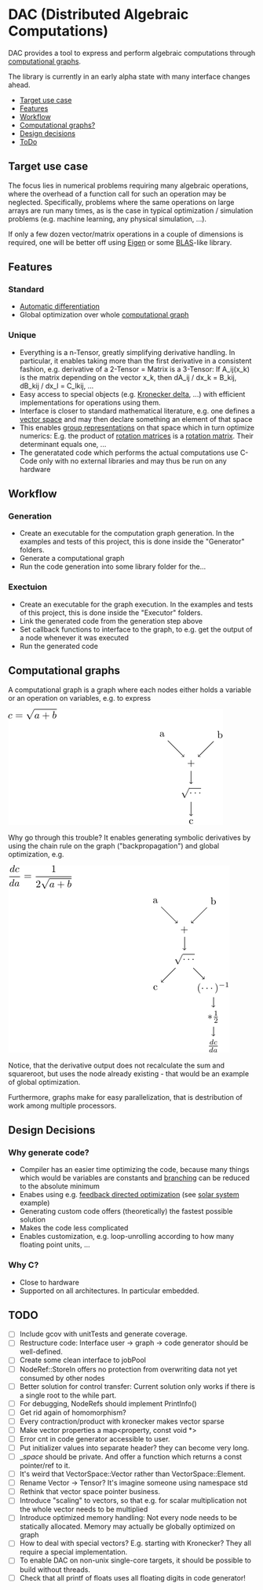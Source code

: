 # DAC (Distributed Algebraic Computations)
DAC provides a tool to express and perform algebraic computations through [computational graphs](#computationalgraphs).

The library is currently in an early alpha state with many interface changes ahead.

* [Target use case](#usecase)
* [Features](#features)
* [Workflow](#workflow)
* [Computational graphs?](#computationalgraphs)
* [Design decisions](#design)
* [ToDo](#todo)

<a name="usecase"></a>
## Target use case
The focus lies in numerical problems requiring many algebraic operations, where the overhead of a function call for such an operation may be neglected. Specifically, problems where the same operations on large arrays are run many times, as is the case in typical optimization / simulation problems (e.g. machine learning, any physical simulation, ...).

If only a few dozen vector/matrix operations in a couple of dimensions is required, one will be better off using [Eigen](http://eigen.tuxfamily.org/index.php?title=Main_Page) or some [BLAS](http://www.netlib.org/blas/)-like library.

<a name="features"></a>
## Features
### Standard
- [Automatic differentiation](https://en.wikipedia.org/wiki/Automatic_differentiation)
- Global optimization over whole [computational graph](#computationalgraphs)

### Unique
- Everything is a n-Tensor, greatly simplifying derivative handling. In particular, it enables taking more than the first derivative in a consistent fashion, e.g. derivative of a 2-Tensor = Matrix is a 3-Tensor: If A_ij(x_k) is the matrix depending on the vector x_k, then dA_ij / dx_k = B_kij, dB_kij / dx_l = C_lkij, ...
- Easy access to special objects (e.g. [Kronecker delta](https://en.wikipedia.org/wiki/Kronecker_delta), ...) with efficient implementations for operations using them.
- Interface is closer to standard mathematical literature, e.g. one defines a [vector space](https://en.wikipedia.org/wiki/Vector_space) and may then declare something an element of that space
- This enables [group representations](https://en.wikipedia.org/wiki/Group_representation) on that space which in turn optimize numerics: E.g. the product of [rotation matrices](https://en.wikipedia.org/wiki/Rotation_matrix) is a [rotation matrix](https://en.wikipedia.org/wiki/Rotation_matrix). Their determinant equals one, ...
- The generatated code which performs the actual computations use C-Code only with no external libraries and may thus be run on any hardware

<a name="workflow"></a>
## Workflow
### Generation
* Create an executable for the computation graph generation. In the examples and tests of this project, this is done inside the "Generator" folders.
* Generate a computational graph
* Run the code generation into some library folder for the...

### Exectuion
* Create an executable for the graph execution. In the examples and tests of this project, this is done inside the "Executor" folders.
* Link the generated code from the generation step above
* Set callback functions to interface to the graph, to e.g. get the output of a node whenever it was executed
* Run the generated code

<a name="computationalgraphs"></a>
## Computational graphs
A computational graph is a graph where each nodes either holds a variable or an operation on variables, e.g. to express 

![alt text](Documentation/TexPictures/SquareRootAplusB.png "SquareRoot(a+b)")
		         
Why go through this trouble? It enables generating symbolic derivatives by using the chain rule on the graph ("backpropagation") and global optimization, e.g. 

![alt text](Documentation/TexPictures/SquareRootAplusBDerivative.png "dSquareRoot(a+b)da")             

Notice, that the derivative output does not recalculate the sum and squareroot, but uses the node already existing - that would be an example of global optimization.

Furthermore, graphs make for easy parallelization, that is destribution of work among multiple processors. 

<a name="design"></a>
## Design Decisions
### Why generate code?
- Compiler has an easier time optimizing the code, because many things which would be variables are constants and [branching](https://en.wikipedia.org/wiki/Branch_(computer_science)) can be reduced to the absolute minimum
- Enabes using e.g. [feedback directed optimization](https://en.wikipedia.org/wiki/Profile-guided_optimization) (see [solar system](Examples/SolarSystem) example)
- Generating custom code offers (theoretically) the fastest possible solution
- Makes the code less complicated
- Enables customization, e.g. loop-unrolling according to how many floating point units, ...

### Why C?
- Close to hardware
- Supported on all architectures. In particular embedded.

<a name="todo"></a>
## TODO
- [ ]	Include gcov with unitTests and generate coverage.
- [ ]	Restructure code: Interface user -> graph -> code generator should be well-defined.
- [ ]   Create some clean interface to jobPool
- [ ]	NodeRef::StoreIn offers no protection from overwriting data not yet consumed by other nodes
- [ ]	Better solution for control transfer: Current solution only works if there is a single root to the while part.
- [ ]	For debugging, NodeRefs should implement PrintInfo()
- [ ]	Get rid again of homomorphism?
- [ ]	Every contraction/product with kronecker makes vector sparse
- [ ]	Make vector properties a map<property, const void *>
- [ ]	Error cnt in code generator accessible to user.
- [ ]   Put initializer values into separate header? they can become very long.
- [ ]   __space_ should be private. And offer a function which returns a const pointer/ref to it.
- [ ]	It's weird that VectorSpace::Vector rather than VectorSpace::Element.
- [ ]	Rename Vector -> Tensor? It's imagine someone using namespace std
- [ ]	Rethink that vector space pointer business.
- [ ]	Introduce "scaling" to vectors, so that e.g. for scalar multiplication not the whole vector needs to be multiplied
- [ ]   Introduce optimized memory handling: Not every node needs to be statically allocated. Memory may actually be globally optimized on graph
- [ ]   How to deal with special vectors? E.g. starting with Kronecker? They all require a special implementation.
- [ ]   To enable DAC on non-unix single-core targets, it should be possible to build without threads.
- [ ]	Check that all printf of floats uses all floating digits in code generator!